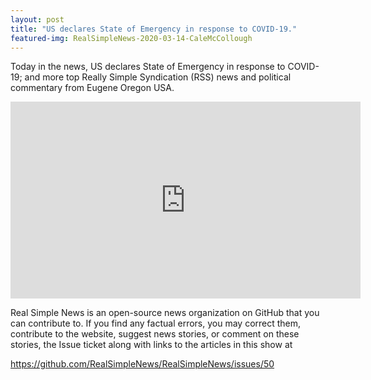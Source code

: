 ```yaml
---
layout: post
title: "US declares State of Emergency in response to COVID-19."
featured-img: RealSimpleNews-2020-03-14-CaleMcCollough
---
```


Today in the news, US declares State of Emergency in response to COVID-19; and more top Really Simple Syndication (RSS) news and political commentary from Eugene Oregon USA.

<iframe width="560" height="315" src="https://www.youtube.com/embed/DxEXeXdofdA" frameborder="0" allow="accelerometer; autoplay; encrypted-media; gyroscope; picture-in-picture" allowfullscreen></iframe>

Real Simple News is an open-source news organization on GitHub that you can contribute to. If you find any factual errors, you may correct them, contribute to the website, suggest news stories, or comment on these stories, the Issue ticket along with links to the articles in this show at 

<https://github.com/RealSimpleNews/RealSimpleNews/issues/50>
